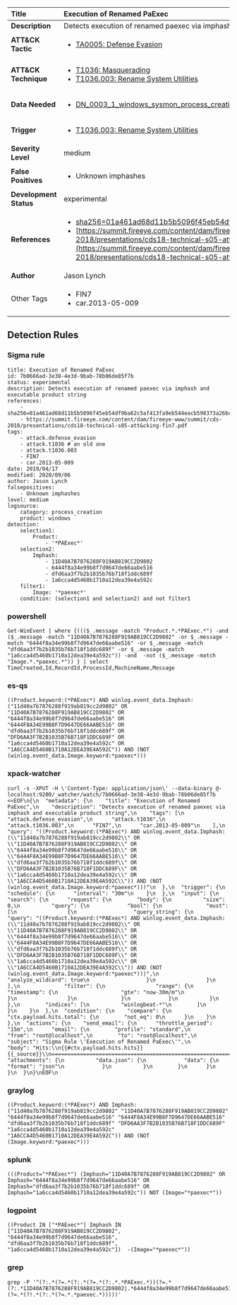 | Title                    | Execution of Renamed PaExec       |
|:-------------------------|:------------------|
| **Description**          | Detects execution of renamed paexec via imphash and executable product string |
| **ATT&amp;CK Tactic**    |  <ul><li>[TA0005: Defense Evasion](https://attack.mitre.org/tactics/TA0005)</li></ul>  |
| **ATT&amp;CK Technique** | <ul><li>[T1036: Masquerading](https://attack.mitre.org/techniques/T1036)</li><li>[T1036.003: Rename System Utilities](https://attack.mitre.org/techniques/T1036/003)</li></ul>  |
| **Data Needed**          | <ul><li>[DN_0003_1_windows_sysmon_process_creation](../Data_Needed/DN_0003_1_windows_sysmon_process_creation.md)</li></ul>  |
| **Trigger**              | <ul><li>[T1036.003: Rename System Utilities](../Triggers/T1036.003.md)</li></ul>  |
| **Severity Level**       | medium |
| **False Positives**      | <ul><li>Unknown imphashes</li></ul>  |
| **Development Status**   | experimental |
| **References**           | <ul><li>[sha256=01a461ad68d11b5b5096f45eb54df9ba62c5af413fa9eb544eacb598373a26bc](sha256=01a461ad68d11b5b5096f45eb54df9ba62c5af413fa9eb544eacb598373a26bc)</li><li>[https://summit.fireeye.com/content/dam/fireeye-www/summit/cds-2018/presentations/cds18-technical-s05-att&cking-fin7.pdf](https://summit.fireeye.com/content/dam/fireeye-www/summit/cds-2018/presentations/cds18-technical-s05-att&cking-fin7.pdf)</li></ul>  |
| **Author**               | Jason Lynch |
| Other Tags           | <ul><li>FIN7</li><li>car.2013-05-009</li></ul> | 

## Detection Rules

### Sigma rule

```
title: Execution of Renamed PaExec
id: 7b0666ad-3e38-4e3d-9bab-78b06de85f7b
status: experimental
description: Detects execution of renamed paexec via imphash and executable product string
references:
    - sha256=01a461ad68d11b5b5096f45eb54df9ba62c5af413fa9eb544eacb598373a26bc
    - https://summit.fireeye.com/content/dam/fireeye-www/summit/cds-2018/presentations/cds18-technical-s05-att&cking-fin7.pdf
tags:
    - attack.defense_evasion
    - attack.t1036 # an old one
    - attack.t1036.003
    - FIN7
    - car.2013-05-009
date: 2019/04/17
modified: 2020/09/06
author: Jason Lynch 
falsepositives:
    - Unknown imphashes
level: medium
logsource:
    category: process_creation
    product: windows
detection:
    selection1:
        Product:
            - '*PAExec*'
    selection2:
        Imphash:
            - 11D40A7B7876288F919AB819CC2D9802
            - 6444f8a34e99b8f7d9647de66aabe516
            - dfd6aa3f7b2b1035b76b718f1ddc689f
            - 1a6cca4d5460b1710a12dea39e4a592c
    filter1:
        Image: '*paexec*'
    condition: (selection1 and selection2) and not filter1

```





### powershell
    
```
Get-WinEvent | where {((($_.message -match "Product.*.*PAExec.*") -and ($_.message -match "11D40A7B7876288F919AB819CC2D9802" -or $_.message -match "6444f8a34e99b8f7d9647de66aabe516" -or $_.message -match "dfd6aa3f7b2b1035b76b718f1ddc689f" -or $_.message -match "1a6cca4d5460b1710a12dea39e4a592c")) -and  -not ($_.message -match "Image.*.*paexec.*")) } | select TimeCreated,Id,RecordId,ProcessId,MachineName,Message
```


### es-qs
    
```
((Product.keyword:(*PAExec*) AND winlog.event_data.Imphash:("11d40a7b7876288f919ab819cc2d9802" OR "11D40A7B7876288F919AB819CC2D9802" OR "6444f8a34e99b8f7d9647de66aabe516" OR "6444F8A34E99B8F7D9647DE66AABE516" OR "dfd6aa3f7b2b1035b76b718f1ddc689f" OR "DFD6AA3F7B2B1035B76B718F1DDC689F" OR "1a6cca4d5460b1710a12dea39e4a592c" OR "1A6CCA4D5460B1710A12DEA39E4A592C")) AND (NOT (winlog.event_data.Image.keyword:*paexec*)))
```


### xpack-watcher
    
```
curl -s -XPUT -H \'Content-Type: application/json\' --data-binary @- localhost:9200/_watcher/watch/7b0666ad-3e38-4e3d-9bab-78b06de85f7b <<EOF\n{\n  "metadata": {\n    "title": "Execution of Renamed PaExec",\n    "description": "Detects execution of renamed paexec via imphash and executable product string",\n    "tags": [\n      "attack.defense_evasion",\n      "attack.t1036",\n      "attack.t1036.003",\n      "FIN7",\n      "car.2013-05-009"\n    ],\n    "query": "((Product.keyword:(*PAExec*) AND winlog.event_data.Imphash:(\\"11d40a7b7876288f919ab819cc2d9802\\" OR \\"11D40A7B7876288F919AB819CC2D9802\\" OR \\"6444f8a34e99b8f7d9647de66aabe516\\" OR \\"6444F8A34E99B8F7D9647DE66AABE516\\" OR \\"dfd6aa3f7b2b1035b76b718f1ddc689f\\" OR \\"DFD6AA3F7B2B1035B76B718F1DDC689F\\" OR \\"1a6cca4d5460b1710a12dea39e4a592c\\" OR \\"1A6CCA4D5460B1710A12DEA39E4A592C\\")) AND (NOT (winlog.event_data.Image.keyword:*paexec*)))"\n  },\n  "trigger": {\n    "schedule": {\n      "interval": "30m"\n    }\n  },\n  "input": {\n    "search": {\n      "request": {\n        "body": {\n          "size": 0,\n          "query": {\n            "bool": {\n              "must": [\n                {\n                  "query_string": {\n                    "query": "((Product.keyword:(*PAExec*) AND winlog.event_data.Imphash:(\\"11d40a7b7876288f919ab819cc2d9802\\" OR \\"11D40A7B7876288F919AB819CC2D9802\\" OR \\"6444f8a34e99b8f7d9647de66aabe516\\" OR \\"6444F8A34E99B8F7D9647DE66AABE516\\" OR \\"dfd6aa3f7b2b1035b76b718f1ddc689f\\" OR \\"DFD6AA3F7B2B1035B76B718F1DDC689F\\" OR \\"1a6cca4d5460b1710a12dea39e4a592c\\" OR \\"1A6CCA4D5460B1710A12DEA39E4A592C\\")) AND (NOT (winlog.event_data.Image.keyword:*paexec*)))",\n                    "analyze_wildcard": true\n                  }\n                }\n              ],\n              "filter": {\n                "range": {\n                  "timestamp": {\n                    "gte": "now-30m/m"\n                  }\n                }\n              }\n            }\n          }\n        },\n        "indices": [\n          "winlogbeat-*"\n        ]\n      }\n    }\n  },\n  "condition": {\n    "compare": {\n      "ctx.payload.hits.total": {\n        "not_eq": 0\n      }\n    }\n  },\n  "actions": {\n    "send_email": {\n      "throttle_period": "15m",\n      "email": {\n        "profile": "standard",\n        "from": "root@localhost",\n        "to": "root@localhost",\n        "subject": "Sigma Rule \'Execution of Renamed PaExec\'",\n        "body": "Hits:\\n{{#ctx.payload.hits.hits}}{{_source}}\\n================================================================================\\n{{/ctx.payload.hits.hits}}",\n        "attachments": {\n          "data.json": {\n            "data": {\n              "format": "json"\n            }\n          }\n        }\n      }\n    }\n  }\n}\nEOF\n
```


### graylog
    
```
((Product.keyword:(*PAExec*) AND Imphash:("11d40a7b7876288f919ab819cc2d9802" "11D40A7B7876288F919AB819CC2D9802" "6444f8a34e99b8f7d9647de66aabe516" "6444F8A34E99B8F7D9647DE66AABE516" "dfd6aa3f7b2b1035b76b718f1ddc689f" "DFD6AA3F7B2B1035B76B718F1DDC689F" "1a6cca4d5460b1710a12dea39e4a592c" "1A6CCA4D5460B1710A12DEA39E4A592C")) AND (NOT (Image.keyword:*paexec*)))
```


### splunk
    
```
(((Product="*PAExec*") (Imphash="11D40A7B7876288F919AB819CC2D9802" OR Imphash="6444f8a34e99b8f7d9647de66aabe516" OR Imphash="dfd6aa3f7b2b1035b76b718f1ddc689f" OR Imphash="1a6cca4d5460b1710a12dea39e4a592c")) NOT (Image="*paexec*"))
```


### logpoint
    
```
((Product IN ["*PAExec*"] Imphash IN ["11D40A7B7876288F919AB819CC2D9802", "6444f8a34e99b8f7d9647de66aabe516", "dfd6aa3f7b2b1035b76b718f1ddc689f", "1a6cca4d5460b1710a12dea39e4a592c"])  -(Image="*paexec*"))
```


### grep
    
```
grep -P '^(?:.*(?=.*(?:.*(?=.*(?:.*.*PAExec.*))(?=.*(?:.*11D40A7B7876288F919AB819CC2D9802|.*6444f8a34e99b8f7d9647de66aabe516|.*dfd6aa3f7b2b1035b76b718f1ddc689f|.*1a6cca4d5460b1710a12dea39e4a592c))))(?=.*(?!.*(?:.*(?=.*.*paexec.*)))))'
```



